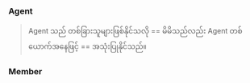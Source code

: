### Agent ###
> Agent သည် တစ်ခြားသူများဖြစ်နိုင်သလို == မိမိသည်လည်း Agent တစ်ယောက်အနေဖြင့် == အသုံးပြုနိုင်သည်။
### Member ###
> 